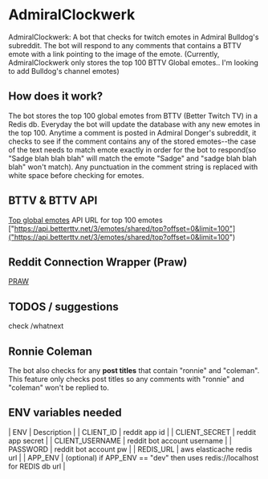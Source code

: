 # AdmiralClockwerk

AdmiralClockwerk: A bot that checks for twitch emotes in Admiral Bulldog's subreddit. The bot will respond to any comments that contains a BTTV emote with a link pointing to the image of the emote. (Currently, AdmiralClockwerk only stores the top 100 BTTV Global emotes.. I'm looking to add Bulldog's channel emotes) 

## How does it work?

The bot stores the top 100 global emotes from BTTV (Better Twitch TV) in a Redis db. Everyday the bot will update the database with any new emotes in the top 100. Anytime a comment is posted in Admiral Donger's subreddit, it checks to see if the comment contains any of the stored emotes--the case of the text needs to match emote exactly in order for the bot to respond(so "Sadge blah blah blah" will match the emote "Sadge" and "sadge blah blah blah" won't match). Any punctuation in the comment string is replaced with white space before checking for emotes.

## BTTV & BTTV API
[Top global emotes](https://betterttv.com/emotes/top)
API URL for top 100 emotes ["https://api.betterttv.net/3/emotes/shared/top?offset=0&limit=100"]("https://api.betterttv.net/3/emotes/shared/top?offset=0&limit=100")

## Reddit Connection Wrapper (Praw)
[PRAW](https://asyncpraw.readthedocs.io/en/latest/)
## TODOS / suggestions

check /whatnext
## Ronnie Coleman

The bot also checks for any **post titles** that contain "ronnie" and "coleman". This feature only checks post titles so any comments with "ronnie" and "coleman" won't be replied to. 

## ENV variables needed

| ENV             | Description                                                                 |
| CLIENT_ID       | reddit app id                                                               |
| CLIENT_SECRET   | reddit app secret                                                           |
| CLIENT_USERNAME | reddit bot account username                                                 |
| PASSWORD        | reddit bot account pw                                                       |
| REDIS_URL       | aws elasticache redis url                                                   |
| APP_ENV         | (optional) if APP_ENV == "dev" then uses redis://localhost for REDIS db url |